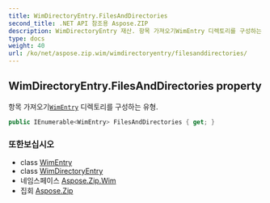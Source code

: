 ```yaml
---
title: WimDirectoryEntry.FilesAndDirectories
second_title: .NET API 참조용 Aspose.ZIP
description: WimDirectoryEntry 재산. 항목 가져오기WimEntry 디렉토리를 구성하는 유형.
type: docs
weight: 40
url: /ko/net/aspose.zip.wim/wimdirectoryentry/filesanddirectories/
---
```

## WimDirectoryEntry.FilesAndDirectories property

항목 가져오기[`WimEntry`](../../wimentry/) 디렉토리를 구성하는 유형.

```csharp
public IEnumerable<WimEntry> FilesAndDirectories { get; }
```

### 또한보십시오

* class [WimEntry](../../wimentry/)
* class [WimDirectoryEntry](../)
* 네임스페이스 [Aspose.Zip.Wim](../../wimdirectoryentry/)
* 집회 [Aspose.Zip](../../../)



